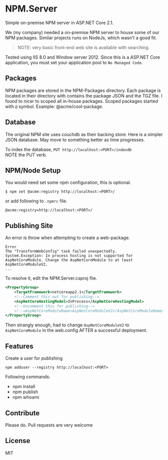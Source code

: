 # NPM.Server
Simple on-premise NPM server in ASP.NET Core 2.1.

We (my company) needed a on-premise NPM server to house some of our NPM packages. Similar projects runs on NodeJs, which wasn't a good fit.

> NOTE: very basic front-end web site is available with searching.

Tested using IIS 8.0 and Window server 2012. 
Since this is a ASP.NET Core application, you must set your application pool to `No Managed Code`.

## Packages
NPM packages are stored in the NPM-Packages directory. Each package is located in their directory with contains the package JSON and the TGZ file. 
I found to nicer to scoped all in-house packages. Scoped packages started with `@` symbol. Example: @acme/cool-package.

## Database
The original NPM site uses couchdb as their backing store. Here is a simpler JSON database. May move to something better as time progresses.

To index the database, `PUT http://localhost:<PORT>/indexdb`  
NOTE the PUT verb.

## NPM/Node Setup
You would need set some npm configuration, this is optional.

```
$ npm set @acme:registry http://localhost:<PORT>/
```
or add following to `.npmrc` file.

```
@acme:registry=http://localhost:<PORT>/
```

## Publishing Site
An error is throw when attempting to create a web-package.

```
Error
The "TransformWebConfig" task failed unexpectedly.
System.Exception: In process hosting is not supported for AspNetCoreModule. Change the AspNetCoreModule to at least AspNetCoreModuleV2.
...
```

To resolve it, edit the NPM.Server.csproj file.

```xml
<PropertyGroup>
	<TargetFramework>netcoreapp2.1</TargetFramework>
	<!--Comment this out for publishing-->
	<AspNetCoreHostingModel>InProcess</AspNetCoreHostingModel>
	<!--Uncomment this for publishing-->
	<!--<AspNetCoreModuleName>AspNetCoreModuleV2</AspNetCoreModuleName>-->
</PropertyGroup>
```

Then strangly enough, had to change `AspNetCoreModuleV2` to `AspNetCoreModule` in the web.config AFTER a successful deployment.

## Features

Create a user for publishing
```
npm adduser --registry http://localhost:<PORT>
```

Following commands:
* npm install
* npm publish
* npm whoami

## Contribute
Please do. Pull requests are very welcome

## License
MIT